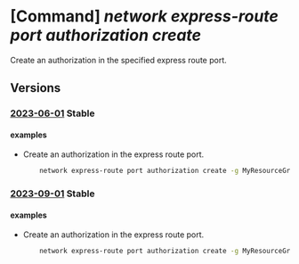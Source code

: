 # [Command] _network express-route port authorization create_

Create an authorization in the specified express route port.

## Versions

### [2023-06-01](/Resources/mgmt-plane/L3N1YnNjcmlwdGlvbnMve30vcmVzb3VyY2Vncm91cHMve30vcHJvdmlkZXJzL21pY3Jvc29mdC5uZXR3b3JrL2V4cHJlc3Nyb3V0ZXBvcnRzL3t9L2F1dGhvcml6YXRpb25zL3t9/2023-06-01.xml) **Stable**

<!-- mgmt-plane /subscriptions/{}/resourcegroups/{}/providers/microsoft.network/expressrouteports/{}/authorizations/{} 2023-06-01 -->

#### examples

- Create an authorization in the express route port.
    ```bash
        network express-route port authorization create -g MyResourceGroup --port-name MyPortName --name MyAuthorizationName
    ```

### [2023-09-01](/Resources/mgmt-plane/L3N1YnNjcmlwdGlvbnMve30vcmVzb3VyY2Vncm91cHMve30vcHJvdmlkZXJzL21pY3Jvc29mdC5uZXR3b3JrL2V4cHJlc3Nyb3V0ZXBvcnRzL3t9L2F1dGhvcml6YXRpb25zL3t9/2023-09-01.xml) **Stable**

<!-- mgmt-plane /subscriptions/{}/resourcegroups/{}/providers/microsoft.network/expressrouteports/{}/authorizations/{} 2023-09-01 -->

#### examples

- Create an authorization in the express route port.
    ```bash
        network express-route port authorization create -g MyResourceGroup --port-name MyPortName --name MyAuthorizationName
    ```
